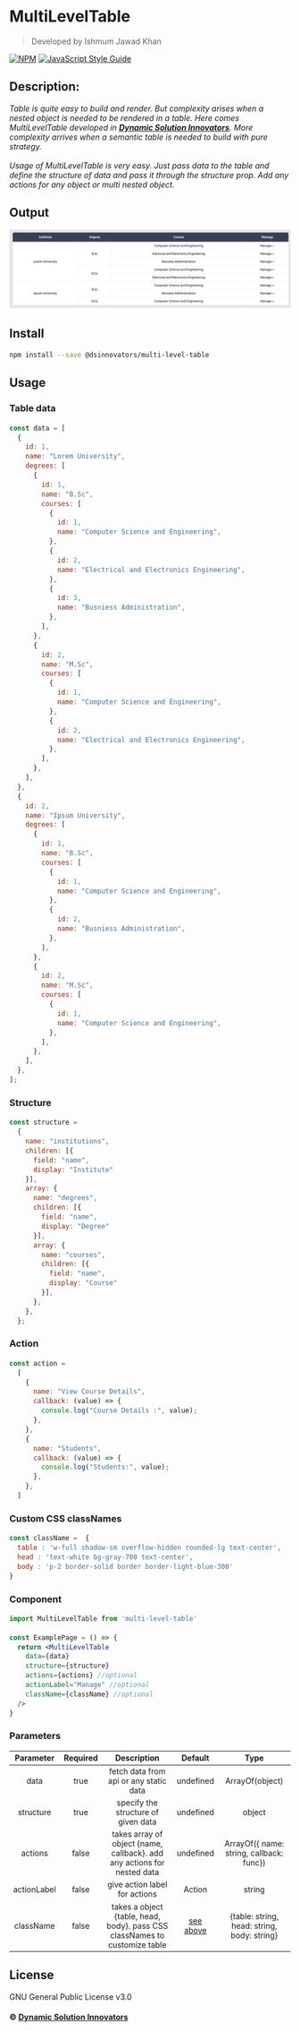 # MultiLevelTable

> Developed by Ishmum Jawad Khan

[![NPM](https://img.shields.io/npm/v/multi-level-table.svg)](https://www.npmjs.com/package/@dsinnovators/multi-level-table) [![JavaScript Style Guide](https://img.shields.io/badge/code_style-standard-brightgreen.svg)](https://standardjs.com)


## Description:
_Table is quite easy to build and render.
But complexity arises when a nested object is needed to be rendered in a table.
Here comes MultiLevelTable developed in **[Dynamic Solution Innovators](http://dsinnovators.com/)**.
More complexity arrives when a semantic table is needed to build with pure
strategy._ <br><br>
_Usage of MultiLevelTable is very easy. Just pass data to the table and
define the structure of data and pass it through the structure prop.
Add any actions for any object or multi nested object._

## Output
![MultiLevelTable](https://github.com/DSInnovators/multi-level-table/blob/main/assets/output.jpeg?raw=true)

## Install
```bash
npm install --save @dsinnovators/multi-level-table
```

## Usage
### Table data
```js
const data = [
  {
    id: 1,
    name: "Lorem University",
    degrees: [
      {
        id: 1,
        name: "B.Sc",
        courses: [
          {
            id: 1,
            name: "Computer Science and Engineering",
          },
          {
            id: 2,
            name: "Electrical and Electronics Engineering",
          },
          {
            id: 3,
            name: "Busniess Administration",
          },
        ],
      },
      {
        id: 2,
        name: "M.Sc",
        courses: [
          {
            id: 1,
            name: "Computer Science and Engineering",
          },
          {
            id: 2,
            name: "Electrical and Electronics Engineering",
          },
        ],
      },
    ],
  },
  {
    id: 2,
    name: "Ipsum University",
    degrees: [
      {
        id: 1,
        name: "B.Sc",
        courses: [
          {
            id: 1,
            name: "Computer Science and Engineering",
          },
          {
            id: 2,
            name: "Busniess Administration",
          },
        ],
      },
      {
        id: 2,
        name: "M.Sc",
        courses: [
          {
            id: 1,
            name: "Computer Science and Engineering",
          },
        ],
      },
    ],
  },
];
```

### Structure
```js
const structure =
  {
    name: "institutions",
    children: [{
      field: "name",
      display: "Institute"
    }],
    array: {
      name: "degrees",
      children: [{
        field: "name",
        display: "Degree"
      }],
      array: {
        name: "courses",
        children: [{
          field: "name",
          display: "Course"
        }],
      },
    },
  };
```

### Action
```js
const action =
  [
    {
      name: "View Course Details",
      callback: (value) => {
        console.log("Course Details :", value);
      },
    },
    {
      name: "Students",
      callback: (value) => {
        console.log("Students:", value);
      },
    },
  ]
```

### <p id="mlt-custom-css-classnames">Custom CSS classNames</p>
```jsx
const className =  {
  table : 'w-full shadow-sm overflow-hidden rounded-lg text-center',
  head : 'text-white bg-gray-700 text-center',
  body : 'p-2 border-solid border border-light-blue-300'
}
```

### Component
```jsx
import MultiLevelTable from 'multi-level-table'

const ExamplePage = () => {
  return <MultiLevelTable
    data={data}
    structure={structure}
    actions={actions} //optional
    actionLabel="Manage" //optional
    className={className} //optional
  />
}
```

### Parameters
| Parameter | Required | Description | Default | Type
| :---: | :---: | :---: | :---: | :---: |
| data | true | fetch data from api or any static data | undefined | ArrayOf(object)
| structure | true | specify the structure of given data | undefined | object
| actions | false | takes array of object {name, callback}. add any actions for nested data | undefined | ArrayOf({ name: string, callback: func})
| actionLabel | false | give action label for actions | Action | string
| className | false | takes a object {table, head, body}. pass CSS classNames to customize table | [see above](#mlt-custom-css-classnames) | {table: string, head: string, body: string}

## License
GNU General Public License v3.0

#### **©** [Dynamic Solution Innovators](https://github.com/orgs/DSInnovators/)
